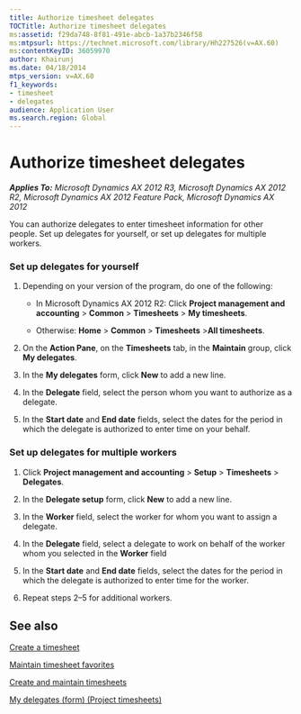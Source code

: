 ```yaml
---
title: Authorize timesheet delegates
TOCTitle: Authorize timesheet delegates
ms:assetid: f29da748-8f81-491e-abcb-1a37b2346f58
ms:mtpsurl: https://technet.microsoft.com/library/Hh227526(v=AX.60)
ms:contentKeyID: 36059970
author: Khairunj
ms.date: 04/18/2014
mtps_version: v=AX.60
f1_keywords:
- timesheet
- delegates
audience: Application User
ms.search.region: Global
---
```


# Authorize timesheet delegates 


_**Applies To:** Microsoft Dynamics AX 2012 R3, Microsoft Dynamics AX 2012 R2, Microsoft Dynamics AX 2012 Feature Pack, Microsoft Dynamics AX 2012_

You can authorize delegates to enter timesheet information for other people. Set up delegates for yourself, or set up delegates for multiple workers.

### Set up delegates for yourself

1.  Depending on your version of the program, do one of the following:
    
      - In Microsoft Dynamics AX 2012 R2: Click **Project management and accounting** \> **Common** \> **Timesheets** \> **My timesheets**.
    
      - Otherwise: **Home** \> **Common** \> **Timesheets** \>**All timesheets**.

2.  On the **Action Pane**, on the **Timesheets** tab, in the **Maintain** group, click **My delegates**.

3.  In the **My delegates** form, click **New** to add a new line.

4.  In the **Delegate** field, select the person whom you want to authorize as a delegate.

5.  In the **Start date** and **End date** fields, select the dates for the period in which the delegate is authorized to enter time on your behalf.

### Set up delegates for multiple workers

1.  Click **Project management and accounting** \> **Setup** \> **Timesheets** \> **Delegates**.

2.  In the **Delegate setup** form, click **New** to add a new line.

3.  In the **Worker** field, select the worker for whom you want to assign a delegate.

4.  In the **Delegate** field, select a delegate to work on behalf of the worker whom you selected in the **Worker** field

5.  In the **Start date** and **End date** fields, select the dates for the period in which the delegate is authorized to enter time for the worker.

6.  Repeat steps 2–5 for additional workers.

## See also

[Create a timesheet](create-a-timesheet.md)

[Maintain timesheet favorites](maintain-timesheet-favorites.md)

[Create and maintain timesheets](create-and-maintain-timesheets.md)

[My delegates (form) (Project timesheets)](https://technet.microsoft.com/library/hh242734\(v=ax.60\))

  


